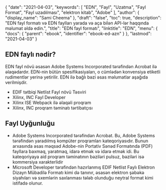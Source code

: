 {
  "date": "2021-04-03",
  "keywords": [
"EDN",
"Fayl",
"Uzatma",
"Fayl Format",
"Fayl uzadılması",
"elektron kitab",
"Adobe"
],
  "author": {
    "display_name": "Sami Cheema"
},
  "draft": "false",
  "toc": true,
  "description": "EDN fayl formatı və EDN faylları yarada və aça bilən API-lər haqqında məlumat əldə edin.",
  "title": "EDN fayl formatı",
  "linktitle": "EDN",
  "menu": {
    "docs": {
      "parent": "ebook",
      "identifier": "ebook-ed-azn"
}
},
  "lastmod": "2021-04-03"
}

## EDN faylı nədir? ##

EDN fayl növü əsasən Adobe Systems Incorporated tərəfindən Acrobat ilə əlaqədardır. EDN-nin bütün spesifikasiyaları, o cümlədən konvensiya etiketli rudimentlər yerinə yetirilir. EDN ilə bağlı bəzi əsas məlumatlar aşağıda verilmişdir.

* EDIF tətbiqi Netlist Fayl növü Təsviri
* Xilinx, INC Fayl Developer
* Xilinx ISE Webpack ilə əlaqəli proqram
* Xilinx, INC proqram təminatı tərtibatçısı
 
## Fayl Uyğunluğu ##

 *  Adobe Systems Incorporated tərəfindən Acrobat. Bu, Adobe Systems tərəfindən yaradılmış kompüter proqramları kateqoriyasıdır. Bunun arxasında əsas məqsəd Adobe-nin Portativ Sənəd Formatında (PDF) fayllara baxmaq, yaratmaq, idarə etmək və idarə etmək idi. Bu kateqoriyaya aid proqram təminatının bəziləri pulsuz, bəziləri isə kommersiya xarakterlidir
* Microsoft Developer tərəfindən hazırlanmış EDIF Netlist Faylı Elektron Dizayn Mübadilə Formatı kimi də tanınır, əsasən elektron şəbəkə siyahıları və sxemlərin saxlanması tələb olunduğu neytral format kimi istifadə olunur.

